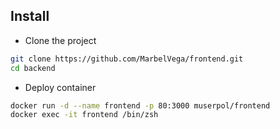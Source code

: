## Install

* Clone the project
```sh
git clone https://github.com/MarbelVega/frontend.git
cd backend
```

* Deploy container
```sh
docker run -d --name frontend -p 80:3000 muserpol/frontend
docker exec -it frontend /bin/zsh
```
 